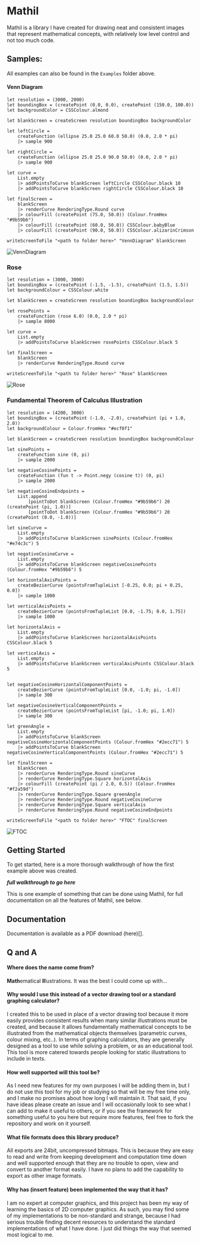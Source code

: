 # Mathil

Mathil is a library I have created for drawing neat and consistent images that represent mathematical concepts, with relatively low level control and not too much code.

## Samples:

All examples can also be found in the `Examples` folder above.

#### Venn Diagram

```
let resolution = (3000, 2000)
let boundingBox = (createPoint (0.0, 0.0), createPoint (150.0, 100.0))
let backgroundColor = CSSColour.almond

let blankScreen = createScreen resolution boundingBox backgroundColor

let leftCircle =
    createFunction (ellipse 25.0 25.0 60.0 50.0) (0.0, 2.0 * pi)
    |> sample 900

let rightCircle =
    createFunction (ellipse 25.0 25.0 90.0 50.0) (0.0, 2.0 * pi)
    |> sample 900

let curve =
    List.empty
    |> addPointsToCurve blankScreen leftCircle CSSColour.black 10
    |> addPointsToCurve blankScreen rightCircle CSSColour.black 10

let finalScreen =
    blankScreen
    |> renderCurve RenderingType.Round curve
    |> colourFill (createPoint (75.0, 50.0)) (Colour.fromHex "#9b59b6")
    |> colourFill (createPoint (60.0, 50.0)) CSSColour.babyBlue
    |> colourFill (createPoint (90.0, 50.0)) CSSColour.alizarinCrimson

writeScreenToFile "<path to folder here>" "VennDiagram" blankScreen
```

![VennDiagram](Examples/VennDiagram.bmp)

### Rose

```
let resolution = (3000, 3000)
let boundingBox = (createPoint (-1.5, -1.5), createPoint (1.5, 1.5))
let backgroundColour = CSSColour.white

let blankScreen = createScreen resolution boundingBox backgroundColour

let rosePoints =
    createFunction (rose 6.0) (0.0, 2.0 * pi)
    |> sample 8000

let curve =
    List.empty
    |> addPointsToCurve blankScreen rosePoints CSSColour.black 5

let finalScreen =
    blankScreen
    |> renderCurve RenderingType.Round curve

writeScreenToFile "<path to folder here>" "Rose" blankScreen
```

![Rose](Examples/Rose.bmp)

### Fundamental Theorem of Calculus Illustration

```
let resolution = (4200, 3000)
let boundingBox = (createPoint (-1.0, -2.0), createPoint (pi + 1.0, 2.0))
let backgroundColour = Colour.fromHex "#ecf0f1"

let blankScreen = createScreen resolution boundingBox backgroundColour

let sinePoints =
    createFunction sine (0, pi)
    |> sample 2000

let negativeCosinePoints =
    createFunction (fun t -> Point.negy (cosine t)) (0, pi)
    |> sample 2000

let negativeCosineEndpoints =
    List.append
        [pointToDot blankScreen (Colour.fromHex "#9b59b6") 20 (createPoint (pi, 1.0))]
        [pointToDot blankScreen (Colour.fromHex "#9b59b6") 20 (createPoint (0.0, -1.0))]

let sineCurve =
    List.empty
    |> addPointsToCurve blankScreen sinePoints (Colour.fromHex "#e74c3c") 5

let negativeCosineCurve =
    List.empty
    |> addPointsToCurve blankScreen negativeCosinePoints (Colour.fromHex "#9b59b6") 5

let horizontalAxisPoints =
    createBezierCurve (pointsFromTupleList [-0.25, 0.0; pi + 0.25, 0.0])
    |> sample 1000

let verticalAxisPoints =
    createBezierCurve (pointsFromTupleList [0.0, -1.75; 0.0, 1.75])
    |> sample 1000

let horizontalAxis =
    List.empty
    |> addPointsToCurve blankScreen horizontalAxisPoints CSSColour.black 5

let verticalAxis =
    List.empty
    |> addPointsToCurve blankScreen verticalAxisPoints CSSColour.black 5


let negativeCosineHorizontalComponentPoints =
    createBezierCurve (pointsFromTupleList [0.0, -1.0; pi, -1.0])
    |> sample 300

let negativeCosineVerticalComponentPoints =
    createBezierCurve (pointsFromTupleList [pi, -1.0; pi, 1.0])
    |> sample 300

let greenAngle =
    List.empty
    |> addPointsToCurve blankScreen negativeCosineHorizontalComponentPoints (Colour.fromHex "#2ecc71") 5
    |> addPointsToCurve blankScreen negativeCosineVerticalComponentPoints (Colour.fromHex "#2ecc71") 5

let finalScreen =
    blankScreen
    |> renderCurve RenderingType.Round sineCurve
    |> renderCurve RenderingType.Square horizontalAxis
    |> colourFill (createPoint (pi / 2.0, 0.5)) (Colour.fromHex "#f2a59d")
    |> renderCurve RenderingType.Square greenAngle
    |> renderCurve RenderingType.Round negativeCosineCurve
    |> renderCurve RenderingType.Square verticalAxis
    |> renderCurve RenderingType.Round negativeCosineEndpoints

writeScreenToFile "<path to folder here>" "FTOC" finalScreen
```

![FTOC](Examples/FTOC.bmp)

## Getting Started

To get started, here is a more thorough walkthrough of how the first example above was created.

***full walkthrough to go here***

This is one example of something that can be done using Mathil, for full documentation on all the features of Mathil, see below.

## Documentation

Documentation is available as a PDF download (here)[].

## Q and A

#### Where does the name come from?
**Math**ematical **Il**lustrations. It was the best I could come up with...

#### Why would I use this instead of a vector drawing tool or a standard graphing calculator?
I created this to be used in place of a vector drawing tool because it more easily provides consistent results when many similar illustrations must be created, and because it allows fundamentally mathematical concepts to be illustrated from the mathematical objects themselves (parametric curves, colour mixing, etc..). In terms of graphing calculators, they are generally designed as a tool to use while solving a problem, or as an educational tool. This tool is more catered towards people looking for static illustrations to include in texts.

#### How well supported will this tool be?
As I need new features for my own purposes I will be adding them in, but I do not use this tool for my job or studying so that will be my free time only, and I make no promises about how long I will maintain it. That said, if you have ideas please create an issue and I will occasionally look to see what I can add to make it useful to others, or if you see the framework for something useful to you here but require more features, feel free to fork the repository and work on it yourself.

#### What file formats does this library produce?
All exports are 24bit, uncompressed bitmaps. This is because they are easy to read and write from keeping development and computation time down and well supported enough that they are no trouble to open, view and convert to another format easily. I have no plans to add the capability to export as other image formats.

#### Why has (insert feature) been implemented the way that it has?
I am no expert at computer graphics, and this project has been my way of learning the basics of 2D computer graphics. As such, you may find some of my implementations to be non-standard and strange, because I had serious trouble finding decent resources to understand the standard implementations of what I have done. I just did things the way that seemed most logical to me.
